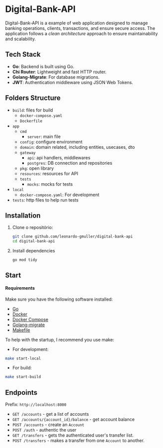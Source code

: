 # Digital-Bank-API

Digital-Bank-API is a example of web application designed to manage banking operations, clients, transactions, and ensure secure access. The application follows a *clean architecture* approach to ensure maintainability and scalability.

## Tech Stack

- **Go**: Backend is built using Go.
- **Chi Router**: Lightweight and fast HTTP router.
- **Golang-Migrate**: For database migrations.
- **JWT**: Authentication middleware using JSON Web Tokens.



## Folders Structure

- `build`: files for build
    - `docker-compose.yaml`
    - `Dockerfile`
- `app`
    - `cmd`
        - `server`: main file
    - `config`: configure environment
    - `domain`: domain related, including entities, usecases, dto
    - `gateway`
        - `api`: api handlers, middlewares
        - `postgres`: DB connection and repositories
    - `pkg`: open library
    - `resources`: resources for API
    - `tests`
        - `mocks`: mocks for tests
- `local`
    - `docker-compose.yaml`: For development
- `tests`: http files to help run tests


 

## Installation
1. Clone o repositório:
   ```bash
   git clone github.com/leonardo-gmuller/digital-bank-api
   cd digital-bank-api
   ```

2. Install dependencies
    ```bash
    go mod tidy
    ```

## Start
#### Requirements
Make sure you have the following software installed:

- [Go](https://go.dev/doc/install)<br>
- [Docker](https://www.docker.com/)
- [Docker Compose](https://docs.docker.com/compose/)
- [Golang-migrate](https://github.com/golang-migrate/migrate/)
- [Makefile](https://www.gnu.org/software/make/manual/make.html)

To help with the startup, I recommend you use make:
- For development:
```bash
make start-local
```

- For build:
```bash
make start-build
```

## Endpoints
Prefix: `http://localhost:8000`
- `GET /accounts` - get a list of accounts
- `GET /accounts/{account_id}/balance` - get account balance
- `POST /accounts` - create an `Account`
- `POST /auth` - authentic the user
- `GET /transfers` - gets the authenticated user's transfer list.
- `POST /transfers` - makes a transfer from one `Account` to another.



